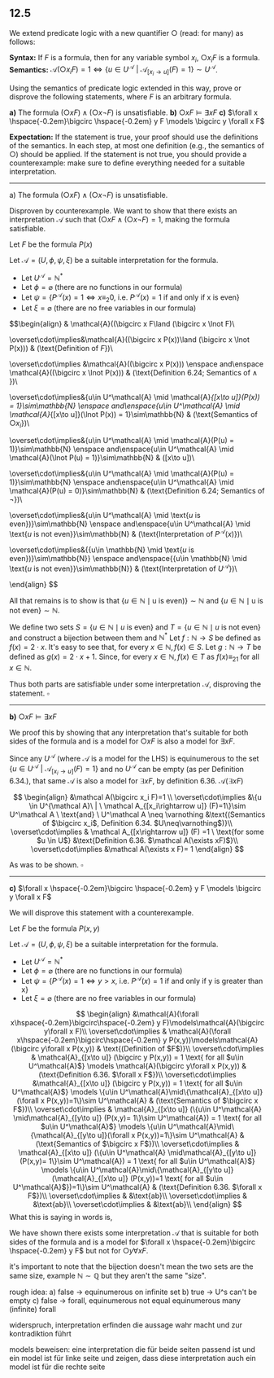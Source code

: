 

## 12.5
We extend predicate logic with a new quantifier $\bigcirc$ (read: for many) as follows:

**Syntax:** If $F$ is a formula, then for any variable symbol $x_i$, $\bigcirc x_i F$ is a formula.
**Semantics:** $\mathcal A(\bigcirc x_i F) =1 \iff \{u \in U^{\mathcal A}\ | \ \mathcal A_{[x_i\rightarrow u]} (F)=1\}\sim U^{\mathcal A}$.

Using the semantics of predicate logic extended in this way, prove or disprove the following statements, where $F$ is an arbitrary formula.

**a)** The formula $(\bigcirc x F)\wedge (\bigcirc x \lnot F)$ is unsatisfiable.
**b)** $\bigcirc x F \models \exists x F$
**c)** $\forall x \hspace{-0.2em}\bigcirc \hspace{-0.2em} y F \models \bigcirc y \forall x F$

**Expectation:** If the statement is true, your proof should use the definitions of the semantics. In each step, at most one definition (e.g., the semantics of $\bigcirc$) should be applied. If the statement is not true, you should provide a counterexample: make sure to define everything needed for a suitable interpretation.

___

a) The formula $(\bigcirc x F)\wedge (\bigcirc x \lnot F)$ is unsatisfiable.

Disproven by counterexample. We want to show that there exists an interpretation $\mathcal A$ such that $(\bigcirc x F\land (\bigcirc x \lnot F) =1$, making the formula satisfiable.

Let $F$ be the formula $P(x)$

Let $\mathcal A=(U, \phi, \psi, \xi)$ be a suitable interpretation for the formula.
- Let $U^\mathcal A= \mathbb N^*$
- Let $\phi = \varnothing$ (there are no functions in our formula)
- Let $\psi = \{P^\mathcal A(x) = 1 \iff x\equiv_2 0, \ \text{i.e.} \ P^\mathcal A (x) = 1 \ \text{if and only if x is even}\}$
- Let $\xi = \varnothing$ (there are no free variables in our formula)
 
$$\begin{align}
& \mathcal{A}((\bigcirc x F\land (\bigcirc x \lnot F)\\

\overset\cdot\implies&\mathcal{A}((\bigcirc x P(x))\land (\bigcirc x \lnot P(x))) & (\text{Definition of $F$})\\

\overset\cdot\implies &\mathcal{A}((\bigcirc x P(x))) \enspace and\enspace \mathcal{A}((\bigcirc x \lnot P(x))) & (\text{Definition 6.24; Semantics of $\land$ })\\

\overset\cdot\implies&\{u\in U^\mathcal{A} \mid \mathcal{A}_{[x\to u]}(P(x)) = 1\}\sim\mathbb{N} \enspace and\enspace\{u\in U^\mathcal{A} \mid \mathcal{A}_{[x\to u]}(\lnot P(x)) = 1\}\sim\mathbb{N} & (\text{Semantics of $\bigcirc x_i$})\\

\overset\cdot\implies&\{u\in U^\mathcal{A} \mid \mathcal{A}(P(u) = 1)\}\sim\mathbb{N} \enspace and\enspace\{u\in U^\mathcal{A} \mid \mathcal{A}(\lnot P(u) = 1)\}\sim\mathbb{N} & ([x\to u])\\

\overset\cdot\implies&\{u\in U^\mathcal{A} \mid \mathcal{A}(P(u) = 1)\}\sim\mathbb{N} \enspace and\enspace\{u\in U^\mathcal{A} \mid \mathcal{A}(P(u) = 0)\}\sim\mathbb{N} & (\text{Definition 6.24; Semantics of $\lnot$})\\

\overset\cdot\implies&\{u\in U^\mathcal{A} \mid \text{$u$ is even})\}\sim\mathbb{N} \enspace and\enspace\{u\in U^\mathcal{A} \mid \text{$u$ is not even}\}\sim\mathbb{N} & (\text{Interpretation of $P^\mathcal{A}(x)$})\\

\overset\cdot\implies&{\{u\in \mathbb{N} \mid \text{$u$ is even})\}\sim\mathbb{N}} \enspace and\enspace{\{u\in \mathbb{N} \mid \text{$u$ is not even}\}\sim\mathbb{N}} & (\text{Interpretation of $U^\mathcal{A}$})\\

\end{align}
$$

All that remains is to show is that ${\{u\in \mathbb{N} \mid \text{u is even})\}\sim\mathbb{N}}$ and ${\{u\in \mathbb{N} \mid \text{u is not even}\}\sim\mathbb{N}}$.

We define two sets $S =\{u\in\mathbb{N}\mid u \text{ is even}\}$ and $T=\{u\in\mathbb{N}\mid u \text{ is not even}\}$ and construct a bijection between them and $\mathbb N^*$ 
Let $f : \mathbb N \rightarrow S$ be defined as $f(x)= 2\cdot x$. It's easy to see that, for every $x \in \mathbb N, f(x) \in S$.
Let $g : \mathbb N \rightarrow T$ be defined as $g(x) = 2\cdot x + 1$. Since, for every $x\in\mathbb N, f(x)\in T$ as $f(x) \equiv_21$ for all $x\in\mathbb N$.

Thus both parts are satisfiable under some interpretation $\mathcal A$, disproving the statement.
$\square$

___

**b)** $\bigcirc x F \models \exists x F$

We proof this by showing that any interpretation that's suitable for both sides of the formula and is a model for $\bigcirc x F$ is also a model for $\exists x F$.

Since any $U^\mathcal A$ (where $\mathcal A$ is a model for the LHS) is equinumerous to the set $\{u \in U^{\mathcal A}\ | \ \mathcal A_{[x_i\rightarrow u]} (F)=1\}$ and no $U^\mathcal A$ can be empty (as per Definition 6.34.), that same $\mathcal A$ is also a model for $\exists x F$, by definition 6.36. $\mathcal A(\exists xF)$

$$
\begin{align}
&\mathcal A(\bigcirc x_i F)=1 \\
\overset\cdot\implies &\{u \in U^{\mathcal A}\ | \ \mathcal A_{[x_i\rightarrow u]} (F)=1\}\sim U^\mathcal A \ \text{and} \ U^\mathcal A \neq \varnothing &\text{(Semantics of $\bigcirc x_i$, Definition 6.34. $U\neq\varnothing$)}\\
\overset\cdot\implies & \mathcal A_{[x\rightarrow u]} (F) =1 \ \text{for some $u \in U$} &\text{Definition 6.36. $\mathcal A(\exists xF)$}\\
\overset\cdot\implies &\mathcal A(\exists x F)= 1
\end{align}
$$

As was to be shown.
$\square$

___

**c)** $\forall x \hspace{-0.2em}\bigcirc \hspace{-0.2em} y F \models \bigcirc y \forall x F$

We will disprove this statement with a counterexample.

Let $F$ be the formula $P(x,y)$

Let $\mathcal A=(U, \phi, \psi, \xi)$ be a suitable interpretation for the formula.
- Let $U^\mathcal A= \mathbb N^*$
- Let $\phi = \varnothing$ (there are no functions in our formula)
- Let $\psi = \{P^\mathcal A(x) = 1 \iff y>x, \ \text{i.e.} \ P^\mathcal A (x) = 1 \ \text{if and only if y is greater than x}\}$
- Let $\xi = \varnothing$ (there are no free variables in our formula)

$$
\begin{align}
&\mathcal{A}(\forall x\hspace{-0.2em}\bigcirc\hspace{-0.2em} y F)\models\mathcal{A}(\bigcirc y\forall x F)\\
\overset\cdot\implies & \mathcal{A}(\forall x\hspace{-0.2em}\bigcirc\hspace{-0.2em} y P(x,y))\models\mathcal{A}(\bigcirc y\forall x P(x,y)) & \text{(Definition of $F$)}\\
\overset\cdot\implies & \mathcal{A}_{[x\to u]} (\bigcirc y P(x,y)) = 1 \text{ for all $u\in U^\mathcal{A}$} \models \mathcal{A}(\bigcirc y\forall x P(x,y)) & (\text{Definition 6.36. $\forall x F$})\\
\overset\cdot\implies &\mathcal{A}_{[x\to u]} (\bigcirc y P(x,y)) = 1 \text{ for all $u\in U^\mathcal{A}$} \models \{u\in U^\mathcal{A}\mid\{\mathcal{A}_{[x\to u]}(\forall x P(x,y))=1\}\sim U^\mathcal{A} & (\text{Semantics of $\bigcirc x F$})\\
\overset\cdot\implies & \mathcal{A}_{[x\to u]} (\{u\in U^\mathcal{A} \mid\mathcal{A}_{[y\to u]} (P(x,y)= 1\}\sim U^\mathcal{A}) = 1 \text{ for all $u\in U^\mathcal{A}$} \models \{u\in U^\mathcal{A}\mid\{\mathcal{A}_{[y\to u]}(\forall x P(x,y))=1\}\sim U^\mathcal{A} & (\text{Semantics of $\bigcirc x F$})\\
\overset\cdot\implies & \mathcal{A}_{[x\to u]} (\{u\in U^\mathcal{A} \mid\mathcal{A}_{[y\to u]} (P(x,y)= 1\}\sim U^\mathcal{A}) = 1 \text{ for all $u\in U^\mathcal{A}$} \models \{u\in U^\mathcal{A}\mid\{\mathcal{A}_{[y\to u]}(\mathcal{A}_{[x\to u]} (P(x,y))=1 \text{ for all $u\in U^\mathcal{A}$})=1\}\sim U^\mathcal{A} & (\text{Definition 6.36. $\forall x F$})\\
\overset\cdot\implies & &\text{ab}\\
\overset\cdot\implies & &\text{ab}\\
\overset\cdot\implies & &\text{ab}\\
\end{align}
$$
What this is saying in words is,



We have shown there exists some interpretation $\mathcal A$ that is suitable for both sides of the formula and is a model for $\forall x \hspace{-0.2em}\bigcirc \hspace{-0.2em} y F$ but not for $\bigcirc y \forall x F$.













































it's important to note that the bijection doesn't mean the two sets are the same size, example $\mathbb N \sim \mathbb Q$ but they aren't the same "size".


rough idea:
a) false -> equinumerous on infinite set
b) true -> U^s can't be empty
c) false -> forall, equinumerous not equal equinumerous many (infinite) forall



widerspruch, interpretation erfinden die aussage wahr macht und zur kontradiktion führt

models beweisen: eine interpretation die für beide seiten passend ist und ein model ist für linke seite und zeigen, dass diese interpretation auch ein model ist für die rechte seite
